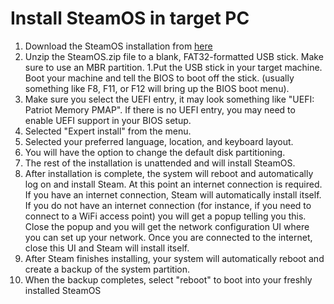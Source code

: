 # Install SteamOS in target PC

1. Download the SteamOS installation from [here](https://store.steampowered.com/steamos/download/?ver=custom)
1. Unzip the SteamOS.zip file to a blank, FAT32-formatted USB stick. Make sure to use an MBR partition.
1.Put the USB stick in your target machine. Boot your machine and tell the BIOS to boot off the stick. (usually something like F8, F11, or F12 will bring up the BIOS boot menu).
1. Make sure you select the UEFI entry, it may look something like "UEFI: Patriot Memory PMAP". If there is no UEFI entry, you may need to enable UEFI support in your BIOS setup.
1. Selected "Expert install" from the menu.
1. Selected your preferred language, location, and keyboard layout.
1. You will have the option to change the default disk partitioning.
1. The rest of the installation is unattended and will install SteamOS.
1. After installation is complete, the system will reboot and automatically log on and install Steam. At this point an internet connection is required. If you have an internet connection, Steam will automatically install itself. If you do not have an internet connection (for instance, if you need to connect to a WiFi access point) you will get a popup telling you this. Close the popup and you will get the network configuration UI where you can set up your network. Once you are connected to the internet, close this UI and Steam will install itself.
1. After Steam finishes installing, your system will automatically reboot and create a backup of the system partition.
1. When the backup completes, select "reboot" to boot into your freshly installed SteamOS
